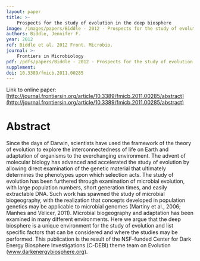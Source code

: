 ```yaml
---
layout: paper
title: >-
    Prospects for the study of evolution in the deep biosphere
image: /images/papers/Biddle - 2012 - Prospects for the study of evolution in the deep b.png
authors: Biddle, Jennifer F.
year: 2012
ref: Biddle et al. 2012 Front. Microbio.
journal: >-
    Frontiers in Microbiology
pdf: /pdfs/papers/Biddle - 2012 - Prospects for the study of evolution in the deep b.pdf
supplement: 
doi: 10.3389/fmicb.2011.00285
---
```


Link to online paper: [http://journal.frontiersin.org/article/10.3389/fmicb.2011.00285/abstract](http://journal.frontiersin.org/article/10.3389/fmicb.2011.00285/abstract)

# Abstract

Since the days of Darwin, scientists have used the framework of the theory of evolution to explore the interconnectedness of life on Earth and adaptation of organisms to the everchanging environment. The advent of molecular biology has advanced and accelerated the study of evolution by allowing direct examination of the genetic material that ultimately determines the phenotypes upon which selection acts. The study of evolution has been furthered through examination of microbial evolution, with large population numbers, short generation times, and easily extractable DNA. Such work has spawned the study of microbial biogeography, with the realization that concepts developed in population genetics may be applicable to microbial genomes (Martiny et al., 2006; Manhes and Velicer, 2011). Microbial biogeography and adaptation has been examined in many different environments. Here we argue that the deep biosphere is a unique environment for the study of evolution and list speciﬁc factors that can be considered and where the studies may be performed. This publication is the result of the NSF-funded Center for Dark Energy Biosphere Investigations (C-DEBI) theme team on Evolution (www.darkenergybiosphere.org).

